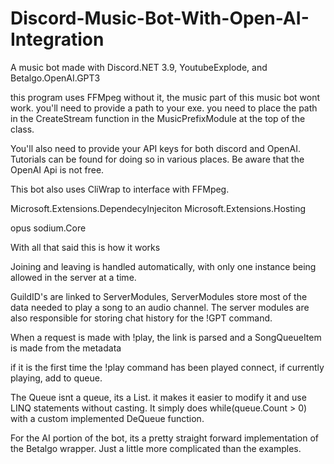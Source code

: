 # Discord-Music-Bot-With-Open-AI-Integration
A music bot made with Discord.NET 3.9, YoutubeExplode, and Betalgo.OpenAI.GPT3

this program uses FFMpeg without it, the music part of this music bot wont work. you'll need to provide a path to your exe. 
you need to place the path in the CreateStream function in the MusicPrefixModule at the top of the class.

You'll also need to provide your API keys for both discord and OpenAI. Tutorials can be found for doing so in various places. Be aware that the OpenAI Api is not free.

This bot also uses CliWrap to interface with FFMpeg.

Microsoft.Extensions.DependecyInjeciton
Microsoft.Extensions.Hosting

opus
sodium.Core


With all that said this is how it works

Joining and leaving is handled automatically, with only one instance being allowed in the server at a time.

GuildID's are linked to ServerModules, ServerModules store most of the data needed to play a song to an audio channel.
The server modules are also responsible for storing chat history for the !GPT command.

When a request is made with !play, the link is parsed and a SongQueueItem is made from the metadata

if it is the first time the !play command has been played connect, if currently playing, add to queue.

The Queue isnt a queue, its a List. it makes it easier to modify it and use LINQ statements without casting.
It simply does while(queue.Count > 0) with a custom implemented DeQueue function.

For the AI portion of the bot, its a pretty straight forward implementation of the Betalgo wrapper. Just a little more complicated than the examples.

